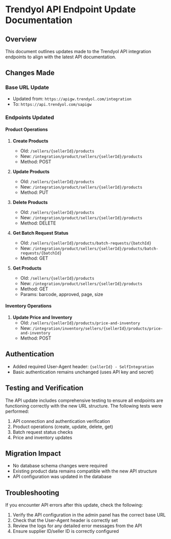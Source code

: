 # Trendyol API Endpoint Update Documentation

## Overview
This document outlines updates made to the Trendyol API integration endpoints to align with the latest API documentation.

## Changes Made

### Base URL Update
- Updated from: `https://apigw.trendyol.com/integration`
- To: `https://api.trendyol.com/sapigw`

### Endpoints Updated

#### Product Operations
1. **Create Products**
   - Old: `/sellers/{sellerId}/products`
   - New: `/integration/product/sellers/{sellerId}/products`
   - Method: POST

2. **Update Products**
   - Old: `/sellers/{sellerId}/products`
   - New: `/integration/product/sellers/{sellerId}/products`
   - Method: PUT

3. **Delete Products**
   - Old: `/sellers/{sellerId}/products`
   - New: `/integration/product/sellers/{sellerId}/products`
   - Method: DELETE

4. **Get Batch Request Status**
   - Old: `/sellers/{sellerId}/products/batch-requests/{batchId}`
   - New: `/integration/product/sellers/{sellerId}/products/batch-requests/{batchId}`
   - Method: GET

5. **Get Products**
   - Old: `/sellers/{sellerId}/products`
   - New: `/integration/product/sellers/{sellerId}/products`
   - Method: GET
   - Params: barcode, approved, page, size

#### Inventory Operations
1. **Update Price and Inventory**
   - Old: `/sellers/{sellerId}/products/price-and-inventory`
   - New: `/integration/inventory/sellers/{sellerId}/products/price-and-inventory`
   - Method: POST

## Authentication
- Added required User-Agent header: `{sellerId} - SelfIntegration`
- Basic authentication remains unchanged (uses API key and secret)

## Testing and Verification
The API update includes comprehensive testing to ensure all endpoints are functioning correctly with the new URL structure. The following tests were performed:

1. API connection and authentication verification
2. Product operations (create, update, delete, get)
3. Batch request status checks
4. Price and inventory updates

## Migration Impact
- No database schema changes were required
- Existing product data remains compatible with the new API structure
- API configuration was updated in the database

## Troubleshooting
If you encounter API errors after this update, check the following:

1. Verify the API configuration in the admin panel has the correct base URL
2. Check that the User-Agent header is correctly set
3. Review the logs for any detailed error messages from the API
4. Ensure supplier ID/seller ID is correctly configured